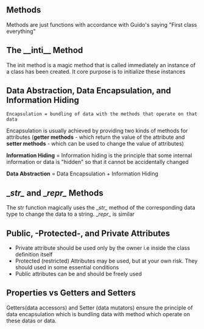 ## Methods
Methods are just functions with accordance with Guido's saying "First class everything"

## The \_\_inti__ Method
The init method is a magic method that is called immediately an instance of a class has been created. It core purpose is to initialize these instances


## Data Abstraction, Data Encapsulation, and Information Hiding

```
Encapsulation = bundling of data with the methods that operate on that data
```

Encapsulation is usually achieved by providing two kinds of methods for attributes (**getter methods** - which return the value of the attribute and **setter methods** - which can be used to change the value of attributes)


**Information Hiding** = Information hiding is the principle that some internal information or data is "hidden" so that it cannot be accidentally changed

**Data Abstraction** = Data Encapsulation + Information Hiding


## \__str\__ and \__repr\__ Methods
The str function magically uses the \__str\__ method of the corresponding data type to change the data to a string. \__repr\__ is similar

## Public, -Protected-, and Private Attributes
- Private attribute should be used only by the owner i.e inside the class definition itself
- Protected (restricted) Attributes may be used, but at your own risk. They should used in some essential conditions
- Public attributes can be and should be freely used


## Properties vs Getters and Setters

Getters(data accessors) and Setter (data mutators) ensure the principle of data encapsulation which is bundling data with method which operate on these datas or data.